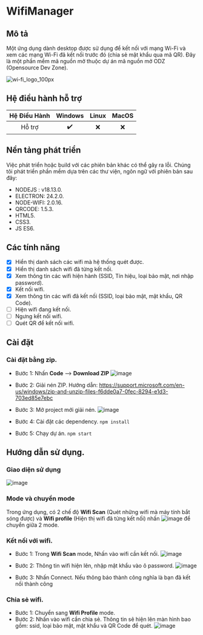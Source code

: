 # WifiManager
## Mô tả
Một ứng dụng dành desktop được sử dụng để kết nối với mạng Wi-Fi và xem các mạng Wi-Fi đã kết nối trước đó (chia sẻ mật khẩu qua mã QR). Đây là một phần mềm mã nguồn mở thuộc dự án mã nguồn mở ODZ (Opensource Dev Zone).


![wi-fi_logo_100px](https://github.com/tdphatstudy/ODZ_WifiManager/assets/124871402/f12458e7-cce8-4762-81e0-9c5d284a6215)

## Hệ điều hành hỗ trợ
| Hệ Điều Hành | Windows    | Linux   | MacOS|
| :---:   | :---: | :---: | :---: |
| Hỗ trợ | ✔️  | ❌   |  ❌ |

## Nền tảng phát triển
Việc phát triển hoặc build với các phiên bản khác có thể gây ra lỗi.
Chúng tôi phát triển phần mềm dựa trên các thư viện, ngôn ngữ với phiên bản sau đây:
  - NODEJS : v18.13.0.
  - ELECTRON: 24.2.0.
  - NODE-WIFI: 2.0.16.
  - QRCODE: 1.5.3.
  - HTML5.
  - CSS3.
  - JS ES6.<br />


## Các tính năng
  - [x] Hiển thị danh sách các wifi mà hệ thống quét được.
  - [x] Hiển thị danh sách wifi đã từng kết nối.
  - [x] Xem thông tin các wifi hiện hành (SSID, Tín hiệu, loại bảo mật, nơi nhập password).
  - [x] Kết nối wifi.
  - [x] Xem thông tin các wifi đã kết nối (SSID, loại bảo mật, mật khẩu, QR Code).
  - [ ] Hiện wifi đang kết nối.
  - [ ] Ngưng kết nối wifi.
  - [ ] Quét QR để kết nối wifi.

##  Cài đặt
### Cài đặt bằng zip.
  - Bước 1: Nhấn **Code** -->  **Download ZIP**
 ![image](https://github.com/tdphatstudy/ODZ_WifiManager/assets/124871402/afd1b8d6-4b20-452a-8dc7-10629f703ac9)

  - Bước 2: Giải nén ZIP. Hướng dẫn: https://support.microsoft.com/en-us/windows/zip-and-unzip-files-f6dde0a7-0fec-8294-e1d3-703ed85e7ebc
  - Bước 3: Mở project mới giải nén.
 ![image](https://github.com/tdphatstudy/ODZ_WifiManager/assets/124871402/ca685998-c0af-476b-9edd-742ec02a59cc)

  - Bước 4: Cài đặt các dependency.
  `npm install`
  - Bước 5: Chạy dự án.
  `npm start`
## Hướng dẫn sử dụng.
### Giao diện sử dụng
![image](https://github.com/tdphatstudy/ODZ_WifiManager/assets/124871402/5959616c-facf-492a-9705-90b2e362e943)

### Mode và chuyển mode
Trong ứng dụng, có 2 chế độ **Wifi Scan** (Quét những wifi mà máy tính bắt  sóng được) và **Wifi profile** (Hiện thị wifi đã từng kết nối) nhấn ![image](https://github.com/tdphatstudy/ODZ_WifiManager/assets/124871402/2b2bc3b4-e69b-4c7d-97ff-04a463a957d0) để chuyển giữa 2 mode.

### Kết nối với wifi.

  - Bước 1: Trong **Wifi Scan** mode, Nhấn vào wifi cần kết nối.
 ![image](https://github.com/tdphatstudy/ODZ_WifiManager/assets/124871402/1ffe71d0-f591-4bbd-b8bd-1540f353e8ee)

  - Bước 2: Thông tin wifi hiện lên, nhập mật khẩu vào ô password.
 ![image](https://github.com/tdphatstudy/ODZ_WifiManager/assets/124871402/e7782742-761c-427a-94fd-343c540f08b1)

  - Bước 3: Nhấn Connect. Nếu thông báo thành công nghĩa là bạn đã kết nối thành công
### Chia sẻ wifi.

  - Bước 1: Chuyển sang **Wifi Profile** mode.
  - Bước 2: Nhấn vào wifi cần chia sẻ. Thông tin sẽ hiện lên màn hình bao gồm: ssid, loại bảo mật, mật khẩu và QR Code để quét.
![image](https://github.com/tdphatstudy/ODZ_WifiManager/assets/124871402/8b63a968-4531-4e24-acc8-2528574b950a)







